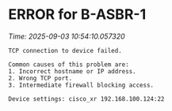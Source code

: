# ERROR for B-ASBR-1
_Time: 2025-09-03 10:54:10.057320_

```
TCP connection to device failed.

Common causes of this problem are:
1. Incorrect hostname or IP address.
2. Wrong TCP port.
3. Intermediate firewall blocking access.

Device settings: cisco_xr 192.168.100.124:22


```